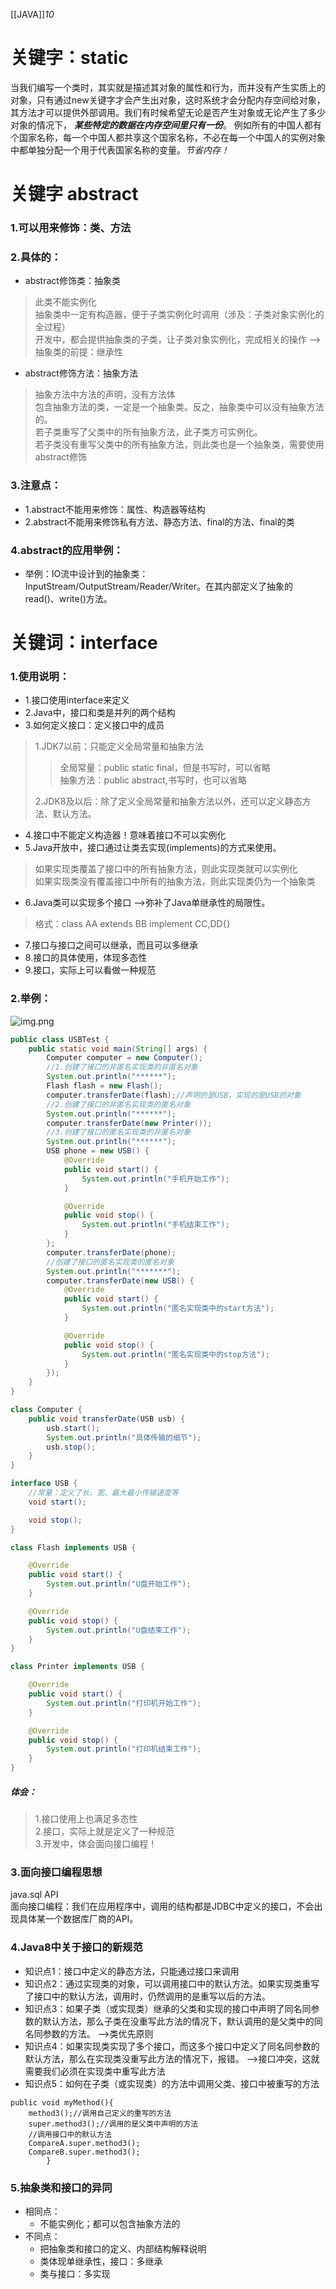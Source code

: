 [[JAVA]]_10_

# 关键字：static

当我们编写一个类时，其实就是描述其对象的属性和行为，而并没有产生实质上的对象，只有通过new关键字才会产生出对象，这时系统才会分配内存空间给对象，其方法才可以提供外部调用。我们有时候希望无论是否产生对象或无论产生了多少对象的情况下，
***某些特定的数据在内存空间里只有一份***。
例如所有的中国人都有个国家名称，每一个中国人都共享这个国家名称，不必在每一个中国人的实例对象中都单独分配一个用于代表国家名称的变量。*节省内存！*

# 关键字 abstract

### 1.可以用来修饰：类、方法

### 2.具体的：

- abstract修饰类：抽象类

> 此类不能实例化  
> 抽象类中一定有构造器，便于子类实例化时调用（涉及：子类对象实例化的全过程）  
> 开发中，都会提供抽象类的子类，让子类对象实例化，完成相关的操作 -->抽象类的前提：继承性

- abstract修饰方法：抽象方法

> 抽象方法中方法的声明，没有方法体  
> 包含抽象方法的类，一定是一个抽象类。反之，抽象类中可以没有抽象方法的。  
> 若子类重写了父类中的所有抽象方法，此子类方可实例化。  
> 若子类没有重写父类中的所有抽象方法，则此类也是一个抽象类，需要使用abstract修饰

### 3.注意点：

- 1.abstract不能用来修饰：属性、构造器等结构
- 2.abstract不能用来修饰私有方法、静态方法、final的方法、final的类

### 4.abstract的应用举例：

- 举例：IO流中设计到的抽象类：InputStream/OutputStream/Reader/Writer。在其内部定义了抽象的read()、write()方法。

# 关键词：interface

### 1.使用说明：

- 1.接口使用interface来定义
- 2.Java中，接口和类是并列的两个结构
- 3.如何定义接口：定义接口中的成员

> 1.JDK7以前：只能定义全局常量和抽象方法
>
> > 全局常量：public static final，但是书写时，可以省略  
> > 抽象方法：public abstract,书写时，也可以省略
>
> 2.JDK8及以后：除了定义全局常量和抽象方法以外，还可以定义静态方法、默认方法。

- 4.接口中不能定义构造器！意味着接口不可以实例化
- 5.Java开放中，接口通过让类去实现(implements)的方式来使用。

> 如果实现类覆盖了接口中的所有抽象方法，则此实现类就可以实例化  
> 如果实现类没有覆盖接口中所有的抽象方法，则此实现类仍为一个抽象类

- 6.Java类可以实现多个接口 -->弥补了Java单继承性的局限性。

> 格式：class AA extends BB implement CC,DD{}

- 7.接口与接口之间可以继承，而且可以多继承
- 8.接口的具体使用，体现多态性
- 9.接口，实际上可以看做一种规范

### 2.举例：

![img.png](img.png)

```java
public class USBTest {
    public static void main(String[] args) {
        Computer computer = new Computer();
        //1.创建了接口的非匿名实现类的非匿名对象
        System.out.println("******");
        Flash flash = new Flash();
        computer.transferDate(flash);//声明的是USB，实现的是USB的对象
        //2.创建了接口的非匿名实现类的匿名对象
        System.out.println("******");
        computer.transferDate(new Printer());
        //3.创建了接口的匿名实现类的非匿名对象
        System.out.println("******");
        USB phone = new USB() {
            @Override
            public void start() {
                System.out.println("手机开始工作");
            }

            @Override
            public void stop() {
                System.out.println("手机结束工作");
            }
        };
        computer.transferDate(phone);
        //创建了接口的匿名实现类的匿名对象
        System.out.println("*******");
        computer.transferDate(new USB() {
            @Override
            public void start() {
                System.out.println("匿名实现类中的start方法");
            }

            @Override
            public void stop() {
                System.out.println("匿名实现类中的stop方法");
            }
        });
    }
}

class Computer {
    public void transferDate(USB usb) {
        usb.start();
        System.out.println("具体传输的细节");
        usb.stop();
    }
}

interface USB {
    //常量：定义了长、宽、最大最小传输速度等
    void start();

    void stop();
}

class Flash implements USB {

    @Override
    public void start() {
        System.out.println("U盘开始工作");
    }

    @Override
    public void stop() {
        System.out.println("U盘结束工作");
    }
}

class Printer implements USB {

    @Override
    public void start() {
        System.out.println("打印机开始工作");
    }

    @Override
    public void stop() {
        System.out.println("打印机结束工作");
    }
}
```

##### 体会：

> 1.接口使用上也满足多态性  
> 2.接口，实际上就是定义了一种规范  
> 3.开发中，体会面向接口编程！

### 3.面向接口编程思想

java.sql API  
面向接口编程：我们在应用程序中，调用的结构都是JDBC中定义的接口，不会出现具体某一个数据库厂商的API。

### 4.Java8中关于接口的新规范
- 知识点1：接口中定义的静态方法，只能通过接口来调用
- 知识点2：通过实现类的对象，可以调用接口中的默认方法。如果实现类重写了接口中的默认方法，调用时，仍然调用的是重写以后的方法。
- 知识点3：如果子类（或实现类）继承的父类和实现的接口中声明了同名同参数的默认方法，那么子类在没重写此方法的情况下，默认调用的是父类中的同名同参数的方法。 -->类优先原则
- 知识点4：如果实现类实现了多个接口，而这多个接口中定义了同名同参数的默认方法，那么在实现类没重写此方法的情况下，报错。 -->接口冲突，这就需要我们必须在实现类中重写此方法
- 知识点5：如何在子类（或实现类）的方法中调用父类、接口中被重写的方法
```
public void myMethod(){
    method3();//调用自己定义的重写的方法
    super.method3();//调用的是父类中声明的方法
    //调用接口中的默认方法
    CompareA.super.method3();
    CompareB.super.method3();
        }
```
### 5.抽象类和接口的异同
- 相同点：
  - 不能实例化；都可以包含抽象方法的
- 不同点：
  - 把抽象类和接口的定义、内部结构解释说明
  - 类体现单继承性，接口：多继承
  - 类与接口：多实现